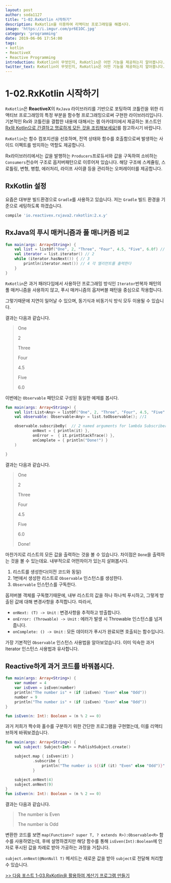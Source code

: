 ```yaml
---
layout: post
author: soda1127
title: "1-02.RxKotlin 시작하기"
description: RxKotlin을 이용하여 리액티브 프로그래밍을 해봅시다.
image: 'https://i.imgur.com/pr6E1OC.jpg'
category: 'programming'
date: 2019-06-06 17:54:00
tags:
- kotlin
- ReactiveX
- Reactive Programming
introduction: RxKotlin이 무엇인지, RxKotlin은 어떤 기능을 제공하는지 알아봅니다.
twitter_text: RxKotlin이 무엇인지, RxKotlin은 어떤 기능을 제공하는지 알아봅니다.
---
```


# 1-02.RxKotlin 시작하기

`RxKotlin`은 **ReactiveX**의 `RxJava` 라이브러리를 기반으로 포팅하여 코틀린을 위한 리액티브 프로그래밍의 특정 부분을 함수형 프로그래밍으로써 구현한 라이브러리입니다. 기본적인 Rx와 코틀린을 결합한 내용에 대해서는 렘 아카데미에서 제공하는 포스트인 [Rx와 Kotlin으로 간결하고 명료하게 모든 것을 조립해보세요!](https://academy.realm.io/kr/posts/compose-everything-rx-kotlin/)를 참고하시기 바랍니다.

`RxKotlin`는 함수 컴포지션을 선호하며, 전역 상태와 함수를 호출함으로써 발생하는 사이드 이펙트를 방지하는 역할도 제공합니다.

Rx라이브러리에서는 값을 발행하는 `Producers`프로듀서와 값을 구독하여 소비하는 `Consumers`컨슈머 구조로 옵저버패턴으로 이루어져 있습니다. 해당 구조에 스케쥴링, 스로틀링, 변형, 병합, 에러처리, 라이프 사이클 등을 관리하는 오퍼레이터를 제공합니다.

## RxKotlin 설정

요즘은 대부분 빌드환경으로 `Gradle`를 사용하고 있습니다. 저는 `Gradle` 빌드 환경을 기준으로 세팅하도록 하겠습니다.

```groovy
compile 'io.reactivex.rxjava2.rxkotlin:2.x.y'
```

## RxJava의 푸시 매커니즘과 풀 매니커즘 비교

```kotlin
fun main(args: Array<String>) {
    val list = listOf("One", 2, "Three", "Four", 4.5, "Five", 6.0f) // 1
    val iterator = list.iterator() // 2
    while (iterator.hasNext()) { // 3
        println(iterator.next()) // 4 각 엘리먼트를 출력한다
    }
}
```

`RxKotlin`은 과거 패러다임에서 사용하던 프로그래밍 방식인 `Iterator`반복자 패턴의 풀 매커니즘을 사용하지 않고, 푸시 매커니즘의 옵저버블 패턴을 중심으로 작용합니다.

그렇기때문에 지연이 일어날 수 있으며, 동기식과 비동기식 방식 모두 이용될 수 있습니다.

결과는 다음과 같습니다.

> One
>
> 2
>
> Three
>
> Four
>
> 4.5
>
> Five
>
> 6.0

이번에는 `Observable` 패턴으로 구성된 동일한 예제를 봅시다.

```kotlin
fun main(args: Array<String>) {
    val list:List<Any> = listOf("One", 2, "Three", "Four", 4.5, "Five", 6.0f)
    val observable: Observable<Any> = list.toObservable(); //1

    observable.subscribeBy(  // 2 named arguments for lambda Subscribers
            onNext = { println(it) },
            onError =  { it.printStackTrace() },
            onComplete = { println("Done!") }
    )

}
```

결과는 다음과 같습니다.

> One
>
> 2
>
> Three
>
> Four
>
> 4.5
>
> Five
>
> 6.0
>
> Done!

마찬가지로 리스트의 모든 값을 출력하는 것을 볼 수 있습니다. 차이점은 `Done`을 출력하는 것을 볼 수 있는데요. 내부적으로 어떤차이가 있는지 살펴봅시다.



1. 리스트를 생성한다(이전 코드와 동일)
2. 1번에서 생성한 리스트로 `Observable` 인스턴스를 생성한다.
3. `Observable` 인스턴스를 구독한다.

옵저버블 객체를 구독했기때문에, 내부 리스트의 값을 하나 하나씩 푸시하고, 그렇게 방출된 값에 대해 변경사항을 추적합니다. 따라서,

- `onNext: (T) -> Unit`  : 변경사항을 추적하고 방출합니다.
- `onError: (Throwable) -> Unit` : 에러가 발생 시 Throwable 인스턴스를 넘겨줍니다.
- `onComplete: () -> Unit` : 모든 데이터가 푸시가 완료되면 호출되는 함수입니다.

가장 기본적인 `Observable` 인스턴스 사용법을 알아보았습니다. 이미 익숙한 과거 Iterator 인스턴스 사용법과 유사합니다.

## Reactive하게 과거 코드를 바꿔봅시다. 

```kotlin
fun main(args: Array<String>) {
    var number = 4
    var isEven = isEven(number)
    println("The number is" + (if (isEven) "Even" else "Odd"))
    number = 9
    println("The number is" + (if (isEven) "Even" else "Odd"))
}

fun isEven(n: Int): Boolean = (n % 2 == 0)
```

과거 저희가 짝수와 홀수를 구분하기 위한 간단한 프로그램을 구현했는데, 이를 리액티브하게 바꿔보겠습니다.

```kotlin
fun main(args: Array<String>) {
    val subject: Subject<Int> = PublishSubject.create()

    subject.map { isEven(it) }
            .subscribe {
                println("The number is ${(if (it) "Even" else "Odd")}" )
            }

    subject.onNext(4)
    subject.onNext(9)
}
fun isEven(n: Int): Boolean = (n % 2 == 0)
```

결과는 다음과 같습니다.

> The number is Even
>
> The number is Odd

변환한 코드를 보면 `map(Function<? super T, ? extends R>):Observable<R>` 함수를 사용하였는데, 후에 설명하겠지만 해당 함수를 통해 `isEven(Int):Boolean`에 인자로 푸시된 값을 차례로 받아 가공하는 과정을 거칩니다.

`subject.onNext(@NonNull T)` 메서드는 새로운 값을 받아 `subject`로 전달해 처리할 수 있습니다.

[>> 다음 포스트 1-03.RxKotlin을 활용하여 계산기 프로그램 만들기](https://soda1127.github.io/reactive-calculator-project/)